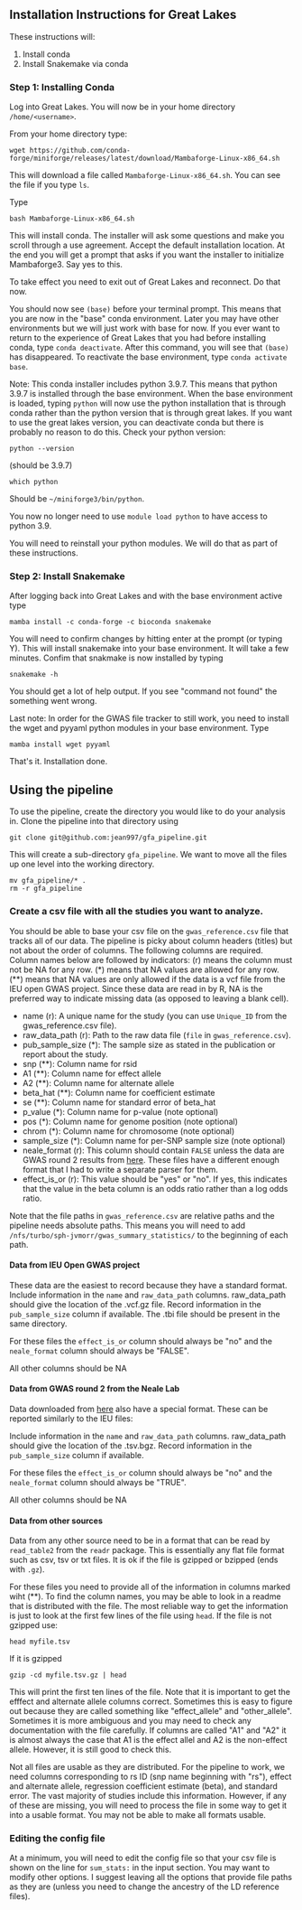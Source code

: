 ## Installation Instructions for Great Lakes

These instructions will:
1. Install conda
2. Install Snakemake via conda


### Step 1: Installing Conda

Log into Great Lakes. You will now be in your home directory `/home/<username>`. 

From your home directory type:

```
wget https://github.com/conda-forge/miniforge/releases/latest/download/Mambaforge-Linux-x86_64.sh
```

This will download a file called `Mambaforge-Linux-x86_64.sh`. You can see the file if you type `ls`.


Type 

```
bash Mambaforge-Linux-x86_64.sh
```

This will install conda. The installer will ask some questions and make you scroll through a use agreement. 
Accept the default installation location. At the end you will get a prompt that asks if you want the installer to initialize Mambaforge3. Say yes to this.

To take effect you need to exit out of Great Lakes and reconnect. Do that now. 

You should now see `(base)` before your terminal prompt. This means that you are now in the "base" conda environment. Later you may 
have other environments but we will just work with base for now. If you ever want to return to the experience of Great Lakes that 
you had before installing conda, type `conda deactivate`. After this command, you will see that `(base)` has disappeared.  To reactivate the base environment, type `conda activate base`. 

Note: This conda installer includes python 3.9.7. This means that python 3.9.7 is installed through the base environment. When the base environment is loaded, typing `python` will now use the python installation that is through conda rather than the python version that is through great lakes. If you want to use the great lakes version, you can deactivate conda but there is probably no reason to do this. Check your python version:
```
python --version
```

(should be 3.9.7)

```
which python
```

Should be `~/miniforge3/bin/python`. 

You now no longer need to use `module load python` to have access to python 3.9.

You will need to reinstall your python modules. We will do that as part of these instructions. 

### Step 2: Install Snakemake

After logging back into Great Lakes and with the base environment active type 

```
mamba install -c conda-forge -c bioconda snakemake
```

You will need to confirm changes by hitting enter at the prompt (or typing Y). This will install snakemake into your base environment. 
It will take a few minutes. Confim that snakmake is now installed by typing 

```
snakemake -h 
```
You should get a lot of help output. If you see "command not found" the something went wrong. 

Last note: In order for the GWAS file tracker to still work, you need to install the wget and pyyaml python modules in your base environment. Type

```
mamba install wget pyyaml
```

That's it. Installation done. 


## Using the pipeline

To use the pipeline, create the directory you would like to do your analysis in. Clone the pipeline into that directory using 

```
git clone git@github.com:jean997/gfa_pipeline.git
```

This will create a sub-directory `gfa_pipeline`. We want to move all the files up one level into the working directory. 

```
mv gfa_pipeline/* .
rm -r gfa_pipeline
```

### Create a csv file with all the studies you want to analyze. 

You should be able to base your csv file on the `gwas_reference.csv` file that tracks all of our data. The pipeline is picky about 
column headers (titles) but not about the order of columns. The following columns are required. Column names below are followed by indicators: (r) means the column must not be NA for any row. (\*) means that NA values are allowed for any row. (\**) means that NA values 
are only allowed if the data is a vcf file from the IEU open GWAS project. Since these data are read in by R, NA is the preferred way to indicate missing data (as opposed to leaving a blank cell). 

- name (r): A unique name for the study (you can use `Unique_ID` from the gwas_reference.csv file).
- raw_data_path (r): Path to the raw data file (`file` in `gwas_reference.csv`).
- pub_sample_size (*): The sample size as stated in the publication or report about the study. 
- snp (**): Column name for rsid
- A1 (**): Column name for effect allele
- A2 (**): Column name for alternate allele
- beta_hat (**): Column name for coefficient estimate
- se (**): Column name for standard error of beta_hat
- p_value (*): Column name for p-value (note optional)
- pos (*): Column name for genome position (note optional)
- chrom (*): Column name for chromosome (note optional)
- sample_size (*): Column name for per-SNP sample size (note optional)
- neale_format (r): This column should contain `FALSE` unless the data are GWAS round 2 results from [here](http://www.nealelab.is/uk-biobank). These files have a different enough format that I had to write a separate parser for them. 
- effect_is_or (r): This value should be "yes" or "no". If yes, this indicates that the value in the beta column is an odds ratio rather than a log odds ratio. 


Note that the file paths in `gwas_reference.csv` are relative paths and the pipeline needs absolute paths. This means you will need to add `/nfs/turbo/sph-jvmorr/gwas_summary_statistics/` to the beginning of each path. 

#### Data from IEU Open GWAS project

These data are the easiest to record because they have a standard format. Include information in the `name` and `raw_data_path` columns. raw_data_path should give the location of the .vcf.gz file. Record information in the `pub_sample_size` column if available. The .tbi file should be present in the same directory. 

For these files the `effect_is_or` column should always be "no" and the `neale_format` column should always be "FALSE". 

All other columns should be NA

#### Data from GWAS round 2 from the Neale Lab

Data downloaded from [here](http://www.nealelab.is/uk-biobank) also have a special format. These can be reported similarly to the IEU files:

Include information in the `name` and `raw_data_path` columns. raw_data_path should give the location of the .tsv.bgz. Record information in the `pub_sample_size` column if available.

For these files the `effect_is_or` column should always be "no" and the `neale_format` column should always be "TRUE". 

All other columns should be NA

#### Data from other sources

Data from any other source need to be in a format that can be read by `read_table2` from the `readr` package. This is essentially any flat file format such as csv, tsv or txt files. It is ok if the file is gzipped or bzipped (ends with `.gz`). 

For these files you need to provide all of the information in columns marked wiht (\**). To find the column names, you may be able to look in a readme that is distributed with the file. The most reliable way to get the information is just to look at the first few lines of the file using `head`. If the file is not gzipped use: 

```
head myfile.tsv
```

If it is gzipped

```
gzip -cd myfile.tsv.gz | head
```

This will print the first ten lines of the file. Note that it is important to get the efffect and alternate allele columns correct. Sometimes this is easy to figure out because they are called something like "effect_allele" and "other_allele". Sometimes it is more ambiguous and you may need to check any documentation with the file carefully. If columns are called "A1" and "A2" it is almost always the case that A1 is the effect allel and A2 is the non-effect allele. However, it is still good to check this. 

Not all files are usable as they are distributed. For the pipeline to work, we need columns corresponding to rs ID (snp name beginning with "rs"), effect and alternate allele, regression coefficient estimate (beta), and standard error. The vast majority of studies include this information. However, if any of these are missing, you will need to process the file in some way to get it into a usable format. You may not be able to make all formats usable. 

### Editing the config file

At a minimum, you will need to edit the config file so that your csv file is shown on the line for `sum_stats:` in the input section. You may want to modify other options. I suggest leaving all the options that provide file paths as they are (unless you need to change the ancestry of the LD reference files). 
